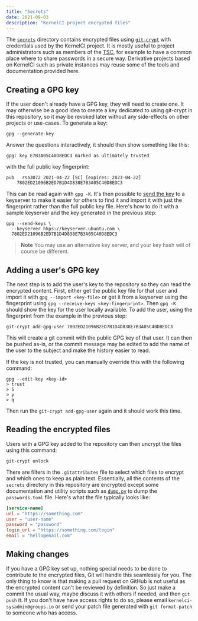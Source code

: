 ```yaml
---
title: "Secrets"
date: 2021-09-03
description: "KernelCI project encrypted files"
---
```


The [`secrets`](https://github.com/kernelci/kernelci-project/tree/main/secrets)
directory contains encrypted files using
[`git-crypt`](https://www.agwa.name/projects/git-crypt/) with credentials used
by the KernelCI project.  It is mostly useful to project administrators such as
members of the [TSC](/docs/org/tsc), for example to have a common place where
to share passwords in a secure way.  Derivative projects based on KernelCI such
as private instances may reuse some of the tools and documentation provided
here.


## Creating a GPG key

If the user doen't already have a GPG key, they will need to create one.  It
may otherwise be a good idea to create a key dedicated to using git-crypt in
this repository, so it may be revoked later without any side-effects on other
projects or use-cases.  To generate a key:

```
gpg --generate-key
```

Answer the questions interactively, it should then show something like this:

```
gpg: key E7B3A05C40D8EDC3 marked as ultimately trusted
```

with the full public key fingerprint:

```
pub   rsa3072 2021-04-22 [SC] [expires: 2023-04-22]
    7802ED21096B2ED7B1D4D838E7B3A05C40D8EDC3
```

This can be read again with `gpg -K`.  It's then possible to [send the
key](https://www.gnupg.org/gph/en/manual/x457.html) to a keyserver to make it
easier for others to find it and import it with just the fingerprint rather
than the full public key file.  Here's how to do it with a sample keyserver and
the key generated in the previous step:

```
gpg --send-keys \
  --keyserver hkps://keyserver.ubuntu.com \
  7802ED21096B2ED7B1D4D838E7B3A05C40D8EDC3
```

> **Note** You may use an alternative key server, and your key hash will of
course be different.

## Adding a user's GPG key

The next step is to add the user's key to the repository so they can read the
encrypted content.  First, either get the public key file for that user and
import it with `gpg --import <key-file>` or get it from a keyserver using the
fingerprint using `gpg --receive-keys <key-fingerprint>`.  Then `gpg -K` should
show the key for the user locally available.  To add the user, using the
fingerprint from the example in the previous step:

```
git-crypt add-gpg-user 7802ED21096B2ED7B1D4D838E7B3A05C40D8EDC3
```

This will create a git commit with the public GPG key of that user.  It can
then be pushed as-is, or the commit message may be edited to add the name of
the user to the subject and make the history easier to read.

If the key is not trusted, you can manually override this with the following
command:

```
gpg --edit-key <key-id>
> trust
> 5
> y
> q
```

Then run the `git-crypt add-gpg-user` again and it should work this time.


## Reading the encrypted files

Users with a GPG key added to the repository can then uncrypt the files using
this command:

```
git-crypt unlock
```

There are filters in the `.gitattributes` file to select which files to encrypt
and which ones to keep as plain text.  Essentially, all the contents of the
`secrets` directory in this repository are encrypted except some documentation
and utility scripts such as
[`dump.py`](https://github.com/kernelci/kernelci-project/blob/main/secrets/dump.py)
to dump the `passwords.toml` file.  Here's what the file typically looks like:
```toml
[service-name]
url = "https://something.com"
user = "user-name"
password = "password"
login_url = "https://something.com/login"
email = "hello@email.com"
```

## Making changes

If you have a GPG key set up, nothing special needs to be done to contribute to
the encrypted files, Git will handle this seamlessly for you.  The only thing
to know is that making a pull request on GitHub is not useful as the encrypted
content can't be reviewed by definition.  So just make a commit the usual way,
maybe discuss it with others if needed, and then `git push` it.  If you don't
have have access rights to do so, please email `kernelci-sysadmin@groups.io` or
send your patch file generated with `git format-patch` to someone who has
access.
